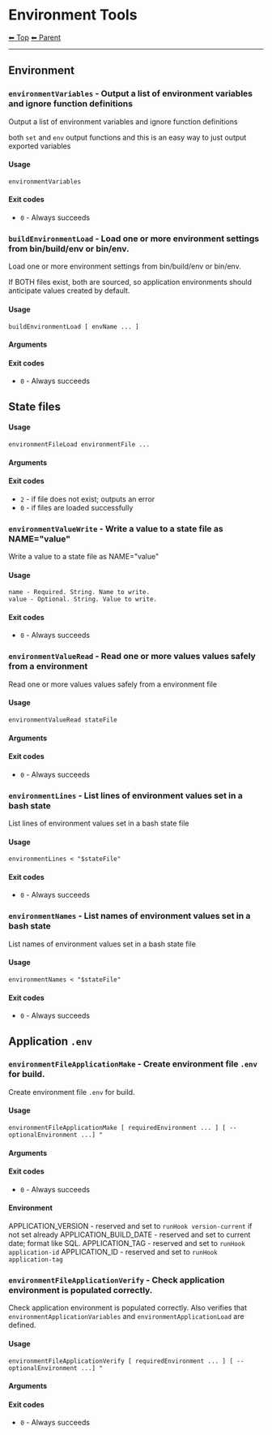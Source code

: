 # Environment Tools

<!-- TEMPLATE header 2 -->
[⬅ Top](index.md) [⬅ Parent ](../index.md)
<hr />

## Environment


### `environmentVariables` - Output a list of environment variables and ignore function definitions

Output a list of environment variables and ignore function definitions

both `set` and `env` output functions and this is an easy way to just output
exported variables

#### Usage

    environmentVariables
    

#### Exit codes

- `0` - Always succeeds

### `buildEnvironmentLoad` - Load one or more environment settings from bin/build/env or bin/env.

Load one or more environment settings from bin/build/env or bin/env.


If BOTH files exist, both are sourced, so application environments should anticipate values
created by default.

#### Usage

    buildEnvironmentLoad [ envName ... ]
    

#### Arguments



#### Exit codes

- `0` - Always succeeds

## State files


#### Usage

    environmentFileLoad environmentFile ...
    

#### Arguments



#### Exit codes

- `2` - if file does not exist; outputs an error
- `0` - if files are loaded successfully

### `environmentValueWrite` - Write a value to a state file as NAME="value"

Write a value to a state file as NAME="value"

#### Usage

    name - Required. String. Name to write.
    value - Optional. String. Value to write.
    

#### Exit codes

- `0` - Always succeeds

### `environmentValueRead` - Read one or more values values safely from a environment

Read one or more values values safely from a environment file

#### Usage

    environmentValueRead stateFile
    

#### Arguments



#### Exit codes

- `0` - Always succeeds

### `environmentLines` - List lines of environment values set in a bash state

List lines of environment values set in a bash state file

#### Usage

    environmentLines < "$stateFile"
    

#### Exit codes

- `0` - Always succeeds

### `environmentNames` - List names of environment values set in a bash state

List names of environment values set in a bash state file

#### Usage

    environmentNames < "$stateFile"
    

#### Exit codes

- `0` - Always succeeds

## Application `.env`


### `environmentFileApplicationMake` - Create environment file `.env` for build.

Create environment file `.env` for build.

#### Usage

    environmentFileApplicationMake [ requiredEnvironment ... ] [ -- optionalEnvironment ...] "
    

#### Arguments



#### Exit codes

- `0` - Always succeeds

#### Environment

APPLICATION_VERSION - reserved and set to `runHook version-current` if not set already
APPLICATION_BUILD_DATE - reserved and set to current date; format like SQL.
APPLICATION_TAG - reserved and set to `runHook application-id`
APPLICATION_ID - reserved and set to `runHook application-tag`

### `environmentFileApplicationVerify` - Check application environment is populated correctly.

Check application environment is populated correctly.
Also verifies that `environmentApplicationVariables` and `environmentApplicationLoad` are defined.

#### Usage

    environmentFileApplicationVerify [ requiredEnvironment ... ] [ -- optionalEnvironment ...] "
    

#### Arguments



#### Exit codes

- `0` - Always succeeds
